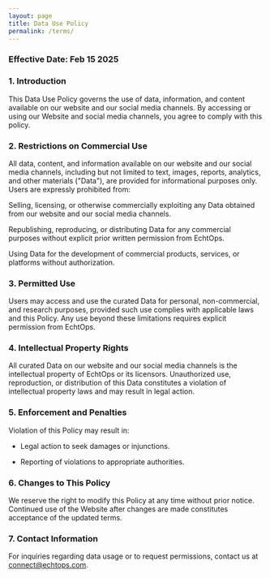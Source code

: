 ```yaml
---
layout: page
title: Data Use Policy
permalink: /terms/
---
```


### Effective Date: Feb 15 2025

### 1. Introduction  
This Data Use Policy governs the use of data, information, and content available on our website and our social media channels. By accessing or using our Website and social media channels, you agree to comply with this policy.

### 2. Restrictions on Commercial Use  
All data, content, and information available on our website and our social media channels, including but not limited to text, images, reports, analytics, and other materials ("Data"), are provided for informational purposes only. Users are expressly prohibited from:

Selling, licensing, or otherwise commercially exploiting any Data obtained from our website and our social media channels.

Republishing, reproducing, or distributing Data for any commercial purposes without explicit prior written permission from EchtOps.

Using Data for the development of commercial products, services, or platforms without authorization.

### 3. Permitted Use  
Users may access and use the curated Data for personal, non-commercial, and research purposes, provided such use complies with applicable laws and this Policy. Any use beyond these limitations requires explicit permission from EchtOps.

### 4. Intellectual Property Rights  
All curated Data on our website and our social media channels is the intellectual property of EchtOps or its licensors. Unauthorized use, reproduction, or distribution of this Data constitutes a violation of intellectual property laws and may result in legal action.

### 5. Enforcement and Penalties  
Violation of this Policy may result in:

 - Legal action to seek damages or injunctions.

 - Reporting of violations to appropriate authorities.

### 6. Changes to This Policy  
We reserve the right to modify this Policy at any time without prior notice. Continued use of the Website after changes are made constitutes acceptance of the updated terms.

### 7. Contact Information  
For inquiries regarding data usage or to request permissions, contact us at [connect@echtops.com](mailto:connect@echtops.com).